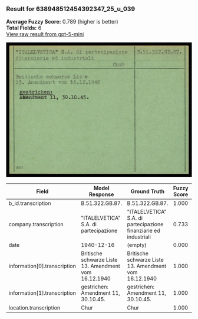 ### Result for 638948512454392347_25_u_039
**Average Fuzzy Score:** 0.789 (higher is better)<br>
**Total Fields:** 6<br>
[View raw result from gpt-5-mini](https://github.com/RISE-UNIBAS/humanities_data_benchmark/blob/main/results/2025-10-24/T0310/request_T0310_638948512454392347_25_u_039.json)

<img src="https://github.com/RISE-UNIBAS/humanities_data_benchmark/blob/main/benchmarks/blacklist/images/638948512454392347_25_u_039.jpg?raw=true" alt="638948512454392347_25_u_039" width="600px">

| Field | Model Response | Ground Truth | Fuzzy Score | Match |
|-------|----------------|--------------|-------------|-------|
| b_id.transcription | B.51.322.GB.87. | B.51.322.GB.87. | 1.000 | ✅ |
| company.transcription | "ITALELVETICA" S.A. di partecipazione | "ITALELVETICA" S.A. di partecipazione finanziarie ed industriali | 0.733 | ❌ |
| date | 1940-12-16 | (empty) | 0.000 | ❌ |
| information[0].transcription | Britische schwarze Liste<br>13. Amendment vom 16.12.1940 | Britische schwarze Liste<br>13. Amendment vom 16.12.1940 | 1.000 | ✅ |
| information[1].transcription | gestrichen:<br>Amendment 11, 30.10.45. | gestrichen:<br>Amendment 11, 30.10.45. | 1.000 | ✅ |
| location.transcription | Chur | Chur | 1.000 | ✅ |
